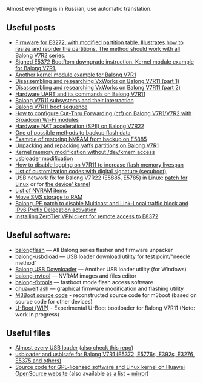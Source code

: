 Almost everything is in Russian, use automatic translation.

## Useful posts

* [Firmware for E3272, with modified partition table. Illustrates how to resize and reorder the partitions. The method should work with all Balong V7R2 series.](https://4pda.ru/forum/index.php?s=&showtopic=508842&view=findpost&p=77170885)
* [Signed E5372 BootRom downgrade instruction. Kernel module example for Balong V7R1.](https://4pda.ru/forum/index.php?s=&showtopic=618520&view=findpost&p=63851093)
* [Another kernel module example for Balong V7R1](https://4pda.ru/forum/index.php?s=&showtopic=618520&view=findpost&p=63653054)
* [Disassembling and researching VxWorks on Balong V7R11 (part 1)](https://4pda.ru/forum/index.php?s=&showtopic=582284&view=findpost&p=36977362)
* [Disassembling and researching VxWorks on Balong V7R11 (part 2)](https://4pda.ru/forum/index.php?s=&showtopic=582284&view=findpost&p=36981083)
* [Hardware UART and its commands on Balong V7R11](https://4pda.ru/forum/index.php?s=&showtopic=582284&view=findpost&p=43382034)
* [Balong V7R11 subsystems and their interraction](https://4pda.ru/forum/index.php?s=&showtopic=582284&view=findpost&p=56777431)
* [Balong V7R11 boot sequence](https://4pda.ru/forum/index.php?s=&showtopic=582284&view=findpost&p=46553505)
* [How to configure Cut-Thru Forwarding (ctf) on Balong V7R1/V7R2 with Broadcom Wi-Fi modules](https://4pda.ru/forum/index.php?s=&showtopic=618520&view=findpost&p=63157118)
* [Hardware NAT acceleration (SPE) on Balong V7R22](https://4pda.ru/forum/index.php?s=&showtopic=842340&view=findpost&p=68814536)
* [One of possible methods to backup flash data](https://gist.github.com/ValdikSS/323bcdfceb2f09d9c6ef02db1bc573e2)
* [Example of restoring NVRAM from backup on E5885](https://4pda.ru/forum/index.php?s=&showtopic=842340&view=findpost&p=67455208)
* [Unpacking and repacking yaffs partitions on Balong V7R1](https://4pda.ru/forum/index.php?s=&showtopic=744265&view=findpost&p=72041932)
* [Kernel memory modification without /dev/kmem access](https://4pda.ru/forum/index.php?s=&showtopic=744265&view=findpost&p=71881645)
* [usbloader modification](https://4pda.ru/forum/index.php?s=&showtopic=744265&view=findpost&p=78454912)
* [How to disable logging on V7R11 to increase flash memory livespan](https://4pda.ru/forum/index.php?s=&showtopic=678549&view=findpost&p=91927345)
* [List of customization codes with digital signature (secuboot)](https://4pda.ru/forum/index.php?s=&showtopic=850369&view=findpost&p=94578681)
* USB network fix for Balong V7R22 (E5885, E5785) in Linux: [patch for Linux](https://4pda.ru/forum/index.php?s=&showtopic=907081&view=findpost&p=94340926) or for [the device' kernel](https://4pda.ru/forum/index.php?s=&showtopic=907081&view=findpost&p=94476415)
* [List of NVRAM items](https://github.com/forth32/balong-nvtool/blob/master/nvid.c#L27)
* [Move SMS storage to RAM](https://4pda.ru/forum/index.php?s=&showtopic=678549&view=findpost&p=92493865)
* [Balong IPF patch to disable Multicast and Link-Local traffic block and IPv6 Prefix Delegation activation](https://4pda.ru/forum/index.php?s=&showtopic=678549&view=findpost&p=90297458)
* [Installing ZeroTier VPN client for remote access to E8372](https://4pda.ru/forum/index.php?s=&showtopic=678549&view=findpost&p=80819168)


## Useful software:

* [balongflash](https://github.com/forth32/balongflash/) — All Balong series flasher and firmware unpacker
* [balong-usbdload](https://github.com/forth32/balong-usbdload) — USB loader download utility for test point/"needle method"
* [Balong USB Downloader](http://www.decker.su/2016/03/balong-usb-downloader-huawei-recovery.html) — Another USB loader utility (for Windows)
* [balong-nvtool](https://github.com/forth32/balong-nvtool) — NVRAM images and files editor
* [balong-fbtools](https://github.com/forth32/balong-fbtools) — fastboot mode flash access software
* [qhuaweiflash](https://github.com/forth32/qhuaweiflash) — graphical firmware modification and flashing utility
* [M3Boot source code](https://github.com/hitechshell/balong-m3boot) - reconstructed source code for m3boot (based on source code for other devices)
* [U-Boot (WIP)](https://github.com/hitechshell/u-boot-balong) - Experimental U-Boot bootloader for Balong V7R11 (Note: work in progress)

## Useful files

* [Almost every USB loader](https://4pda.ru/forum/index.php?s=&showtopic=744265&view=findpost&p=74622408) ([also check this repo](https://github.com/forth32/balong-usbdload))
* [usbloader and usblsafe for Balong V7R1 (E5372, E5776s, E392s, E3276, E5375 and others)](https://4pda.ru/forum/index.php?s=&showtopic=618520&view=findpost&p=93358441)
* [Source code for GPL-licensed software and Linux kernel on Huawei OpenSource website](https://consumer.huawei.com/en/opensource/) (also available [as a list](https://consumer.huawei.com/en/opensource/detail/?siteCode=worldwide&fileType=openSourceSoftware&pageSize=10&curPage=1) + [mirror](ftp://serv.valdikss.org.ru/Downloads/Huawei_Open_Source/))
